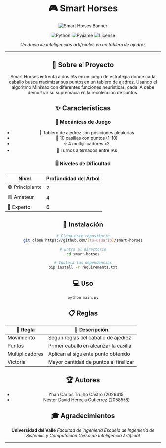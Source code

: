 <div align="center">

# 🎮 Smart Horses

<img src="/api/placeholder/500/200" alt="Smart Horses Banner"/>

[![Python](https://img.shields.io/badge/Python-3.x-blue.svg)](https://www.python.org/)
[![Pygame](https://img.shields.io/badge/Pygame-2.0-green.svg)](https://www.pygame.org/)
[![License](https://img.shields.io/badge/license-MIT-blue.svg)](LICENSE)

*Un duelo de inteligencias artificiales en un tablero de ajedrez*

---

## 🧠 Sobre el Proyecto

Smart Horses enfrenta a dos IAs en un juego de estrategia donde cada caballo busca maximizar sus puntos en un tablero de ajedrez. Usando el algoritmo Minimax con diferentes funciones heurísticas, cada IA debe demostrar su supremacía en la recolección de puntos.

## ✨ Características

### 🎯 Mecánicas de Juego
- 🎲 Tablero de ajedrez con posiciones aleatorias
- 🔢 10 casillas con puntos (1-10)
- ⭐ 4 multiplicadores x2
- 🔄 Turnos alternados entre IAs

### 🎚️ Niveles de Dificultad

| Nivel | Profundidad del Árbol |
|-------|----------------------|
| 🟢 Principiante | 2 |
| 🟡 Amateur | 4 |
| 🔴 Experto | 6 |

## 🚀 Instalación

```bash
# Clona este repositorio
git clone https://github.com/[tu-usuario]/smart-horses

# Entra al directorio
cd smart-horses

# Instala las dependencias
pip install -r requirements.txt
```

## 💻 Uso

```bash
python main.py
```

## 📋 Reglas

<div align="center">

| 📜 Regla | 📝 Descripción |
|----------|---------------|
| Movimiento | Según reglas del caballo de ajedrez |
| Puntos | Primer caballo en alcanzar la casilla |
| Multiplicadores | Aplican al siguiente punto obtenido |
| Victoria | Mayor cantidad de puntos al finalizar |

</div>


## 🏆 Autores

- Yhan Carlos Trujillo Castro (2026415)
- Néstor David Heredia Gutierrez (2058558)

## 🎓 Agradecimientos

<div align="center">

**Universidad del Valle**
*Facultad de Ingeniería*
*Escuela de Ingeniería de Sistemas y Computación*
*Curso de Inteligencia Artificial*

</div>

---
